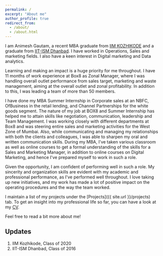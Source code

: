 ```yaml
---
permalink: /
excerpt: "About me"
author_profile: true
redirect_from: 
  - /about/
  - /about.html
---
```


I am Animesh Gautam, a recent MBA graduate from [IIM KOZHIKODE](http://www.iitk.ac.in/) and a graduate from [IIT-ISM Dhanbad](https://www.iitism.ac.in). I have worked in Operations, Sales and marketing fields. I also have a keen interest in Digital marketing and Data analytics.

Learning and making an impact is a huge priority for me throughout. I have 11 months of work experience at Box8 as Zonal Manager, where I was handling overall outlet performance from sales target, marketing and waste management, aiming at the overall outlet and zonal profitability. In addition to this, I was leading a team of more than 50 members.

I have done my MBA Summer Internship in Corporate sales at an NBFC, OfBusiness in the retail lending, and Channel Partnerships for the white goods segment. The nature of my job at BOX8 and Summer Internship has helped me to attain skills like negotiation, communication, leadership and Team Management. I was working closely with different departments at Box8 and was steering entire sales and marketing activities for the West Zone of Mumbai.  Also, while communicating and managing my relationships with both the clients and colleagues, I was able to sharpen my oral and written communication skills. During my MBA, I've taken various classroom as well as online courses to get a formal understanding of the skills for a Sales and Marketing Manager, in addition to online courses on Digital Marketing, and hence I've prepared myself to work in such a role.

Given the opportunity, I am confident of performing well in such a role. My sincerity and organization skills are evident with my academic and professional performance, as I've performed well throughout. I love taking up new initiatives, and my work has made a lot of positive impact on the operating procedures and the way the team worked.

I maintain a list of my projects under the [Projects]({{ site.url }}/projects) tab. To get an insight into my professional life so far, you can have a look at my [CV](/images/Animesh_Gautam_IIMK.pdf).

Feel free to read a bit more about me!

## Updates
1. IIM Kozhikode, Class of 2020
2. IIT-ISM Dhanbad, Class of 2016



